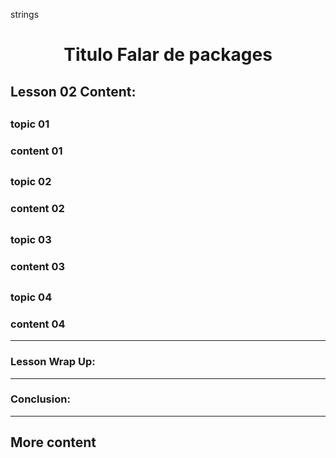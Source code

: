 strings
<div align="center">
  
# Titulo Falar de packages

</div>

## Lesson 02 Content:

##

### topic 01
### content 01

##

### topic 02
### content 02

##

### topic 03
### content 03

##

### topic 04
### content 04


---

### Lesson Wrap Up:

---

### Conclusion:

---

## More content
